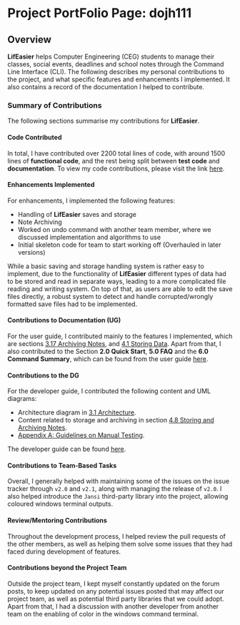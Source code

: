 # Project PortFolio Page: dojh111

## Overview
**LifEasier** helps Computer Engineering (CEG) students to manage their classes, social events, deadlines and school notes 
through the Command Line Interface (CLI).
The following describes my personal contributions to the project, and what specific features and enhancements I 
implemented. It also contains a record of the documentation I helped to contribute.

### Summary of Contributions
The following sections summarise my contributions for **LifEasier**.

#### Code Contributed
In total, I have contributed over 2200 total lines of code, with around 1500 lines of **functional code**, and the rest 
being split between **test code** and **documentation**. To view my code contributions, please visit the link [here](https://nus-cs2113-ay2021s1.github.io/tp-dashboard/#breakdown=true&search=&sort=groupTitle&sortWithin=title&since=2020-09-27&timeframe=commit&mergegroup=&groupSelect=groupByRepos&checkedFileTypes=docs~functional-code~test-code~other&tabOpen=true&tabType=authorship&tabAuthor=dojh111&tabRepo=AY2021S1-CS2113T-W13-4%2Ftp%5Bmaster%5D&authorshipIsMergeGroup=false&authorshipFileTypes=docs~functional-code~test-code~other).

#### Enhancements Implemented
For enhancements, I implemented the following features:
* Handling of **LifEasier** saves and storage
* Note Archiving
* Worked on undo command with another team member, where we discussed implementation and algorithms to use
* Initial skeleton code for team to start working off (Overhauled in later versions)

While a basic saving and storage handling system is rather easy to implement, due to the functionality of **LifEasier** 
different types of data had to be stored and read in separate ways, leading to a more complicated file reading and writing system.
On top of that, as users are able to edit the save files directly, a robust system to detect and handle corrupted/wrongly formatted 
save files had to be implemented.

#### Contributions to Documentation (UG)
For the user guide, I contributed mainly to the features I implemented, which are sections [3.17 Archiving Notes](https://ay2021s1-cs2113t-w13-4.github.io/tp/UserGuide#317-archiving-notes-archive),
and [4.1 Storing Data](https://ay2021s1-cs2113t-w13-4.github.io/tp/UserGuide#41-storing-data). Apart from that, I also contributed to the 
Section **2.0 Quick Start**, **5.0 FAQ** and the **6.0 Command Summary**, which can be found from the user guide [here](https://ay2021s1-cs2113t-w13-4.github.io/tp/UserGuide).

#### Contributions to the DG
For the developer guide, I contributed the following content and UML diagrams:
* Architecture diagram in [3.1 Architecture](https://ay2021s1-cs2113t-w13-4.github.io/tp/DeveloperGuide#31-architecture).
* Content related to storage and archiving in section [4.8 Storing and Archiving Notes](https://ay2021s1-cs2113t-w13-4.github.io/tp/DeveloperGuide#48-storing-and-archiving-notes).
* [Appendix A: Guidelines on Manual Testing](https://ay2021s1-cs2113t-w13-4.github.io/tp/DeveloperGuide#appendix-a-guidelines-on-manual-testing). 

The developer guide can be found [here](https://ay2021s1-cs2113t-w13-4.github.io/tp/DeveloperGuide).

#### Contributions to Team-Based Tasks
Overall, I generally helped with maintaining some of the issues on the issue tracker through `v2.0` and `v2.1`, along with managing
the release of `v2.0`. I also helped introduce the `Jansi` third-party library into the project, allowing coloured windows terminal outputs.

#### Review/Mentoring Contributions
Throughout the development process, I helped review the pull requests of the other members, as well as helping them solve 
some issues that they had faced during development of features.

#### Contributions beyond the Project Team
Outside the project team, I kept myself constantly updated on the forum posts, to keep updated on any potential issues posted that 
may affect our project team, as well as potential third party libraries that we could adopt. Apart from that, I had a discussion with 
another developer from another team on the enabling of color in the windows command terminal.
